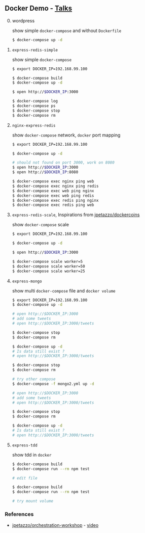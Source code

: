 Docker Demo -  [Talks](http://dev.im-bot.com/talks/docker-psu/)
------

0. wordpress

	show simple `docker-compose` and without `Dockerfile`

	```sh
	$ docker-compose up -d
	```

1. `express-redis-simple`

	show simple `docker-compose`

	```sh
	$ export DOCKER_IP=192.168.99.100

	$ docker-compose build
	$ docker-compose up -d

	$ open http://$DOCKER_IP:3000

	$ docker-compose log
	$ docker-compose ps
	$ docker-compose stop
	$ docker-compose rm
	```

2. `nginx-express-redis`

	show `docker-compose` network, `docker` port mapping

	```sh
	$ export DOCKER_IP=192.168.99.100

	$ docker-compose up -d

	# should not found on port 3000, work on 8080
	$ open http://$DOCKER_IP:3000
	$ open http://$DOCKER_IP:8080

	$ docker-compose exec nginx ping web
	$ docker-compose exec nginx ping redis
	$ docker-compose exec web ping nginx
	$ docker-compose exec web ping redis
	$ docker-compose exec redis ping nginx
	$ docker-compose exec redis ping web
	```

3. `express-redis-scale`, Inspirations from [jpetazzo/dockercoins](https://github.com/jpetazzo/orchestration-workshop/tree/master/dockercoins)

	show `docker-compose` scale

	```sh
	$ export DOCKER_IP=192.168.99.100

	$ docker-compose up -d

	$ open http://$DOCKER_IP:3000

	$ docker-compose scale worker=5
	$ docker-compose scale worker=50
	$ docker-compose scale worker=25
	```

4. `express-mongo`

	show multi `docker-compose` file and `docker volume`

	```sh
	$ export DOCKER_IP=192.168.99.100
	$ docker-compose up -d

	# open http://$DOCKER_IP:3000
	# add some tweets
	# open http://$DOCKER_IP:3000/tweets

	$ docker-compose stop
	$ docker-compose rm

	$ docker-compose up -d
	# Is data still exist ?
	# open http://$DOCKER_IP:3000/tweets

	$ docker-compose stop
	$ docker-compose rm
	```

	```sh
	# try other compose
	$ docker-compose -f mongo2.yml up -d

	# open http://$DOCKER_IP:3000
	# add some tweets
	# open http://$DOCKER_IP:3000/tweets

	$ docker-compose stop
	$ docker-compose rm

	$ docker-compose up -d
	# Is data still exist ?
	# open http://$DOCKER_IP:3000/tweets
	```

5. `express-tdd`

	show tdd in `docker`

	```sh
	$ docker-compose build
	$ docker-compose run --rm npm test

	# edit file

	$ docker-compose build
	$ docker-compose run --rm npm test

	# try mount volume
	```

### References
- [jpetazzo/orchestration-workshop](https://github.com/jpetazzo/orchestration-workshop) - [video](https://www.youtube.com/watch?v=qbIvUvwa6As)
